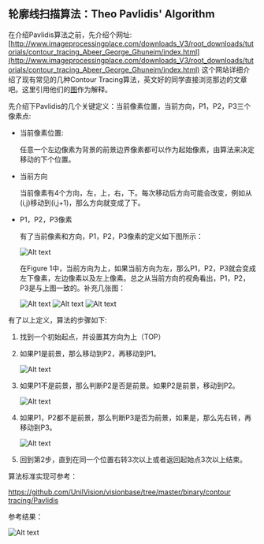 ## 轮廓线扫描算法：Theo Pavlidis' Algorithm ##

在介绍Pavlidis算法之前，先介绍个网址:
[http://www.imageprocessingplace.com/downloads_V3/root_downloads/tutorials/contour_tracing_Abeer_George_Ghuneim/index.html](http://www.imageprocessingplace.com/downloads_V3/root_downloads/tutorials/contour_tracing_Abeer_George_Ghuneim/index.html)
这个网站详细介绍了现有常见的几种Contour Tracing算法，英文好的同学直接浏览那边的文章吧。这里引用他们的[图](http://www.imageprocessingplace.com/downloads_V3/root_downloads/tutorials/contour_tracing_Abeer_George_Ghuneim/theo.html)作为解释。

先介绍下Pavlidis的几个关键定义：当前像素位置，当前方向，P1，P2，P3三个像素点:

- 当前像素位置:

	任意一个左边像素为背景的前景边界像素都可以作为起始像素，由算法来决定移动的下个位置。

- 当前方向

	当前像素有4个方向，左，上，右，下。每次移动后方向可能会改变，例如从(i,j)移动到(i,j+1)，那么方向就变成了下。	

- P1，P2，P3像素

	有了当前像素和方向，P1，P2，P3像素的定义如下图所示：

	![Alt text](http://www.imageprocessingplace.com/downloads_V3/root_downloads/tutorials/contour_tracing_Abeer_George_Ghuneim/theopic1.GIF)

	在Figure 1中，当前方向为上，如果当前方向为左，那么P1，P2，P3就会变成左下像素，左边像素以及左上像素。总之从当前方向的视角看出，P1，P2，P3是与上图一致的。补充几张图：

	![Alt text](https://raw.github.com/UnilVision/visionbase/master/binary/contour%20tracing/Pavlidis/1.png)     ![Alt text](https://raw.github.com/UnilVision/visionbase/master/binary/contour%20tracing/Pavlidis/2.png)    ![Alt text](https://raw.github.com/UnilVision/visionbase/master/binary/contour%20tracing/Pavlidis/3.png)

有了以上定义，算法的步骤如下:


1. 找到一个初始起点，并设置其方向为上（TOP）
2. 如果P1是前景，那么移动到P2，再移动到P1。

	![Alt text](http://www.imageprocessingplace.com/downloads_V3/root_downloads/tutorials/contour_tracing_Abeer_George_Ghuneim/theopic2.GIF)

3. 如果P1不是前景，那么判断P2是否是前景。如果P2是前景，移动到P2。

	![Alt text](http://www.imageprocessingplace.com/downloads_V3/root_downloads/tutorials/contour_tracing_Abeer_George_Ghuneim/theopic3.GIF)

4. 如果P1，P2都不是前景，那么判断P3是否为前景，如果是，那么先右转，再移动到P3。

	![Alt text](http://www.imageprocessingplace.com/downloads_V3/root_downloads/tutorials/contour_tracing_Abeer_George_Ghuneim/theopic4.GIF)

5. 回到第2步，直到在同一个位置右转3次以上或者返回起始点3次以上结束。


算法标准实现可参考：

[https://github.com/UnilVision/visionbase/tree/master/binary/contour tracing/Pavlidis](https://github.com/UnilVision/visionbase/tree/master/binary/contour_tracing/Pavlidis)

参考结果：

![Alt text](https://raw.github.com/UnilVision/visionbase/master/binary/contour%20tracing/Pavlidis/result.jpg)
